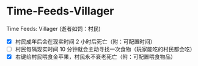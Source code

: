 # Time-Feeds-Villager
Time Feeds: Villager (逝者如饲：村民)

- [x] 村民成年后会在现实时间 2 小时后死亡（附：可配置时间）
- [ ] 村民每隔现实时间 10 分钟就会主动寻找一次食物（玩家能吃的村民都会吃）
- [x] 右键给村民喂食金苹果，村民永不衰老死亡（附：可配置喂食物品）